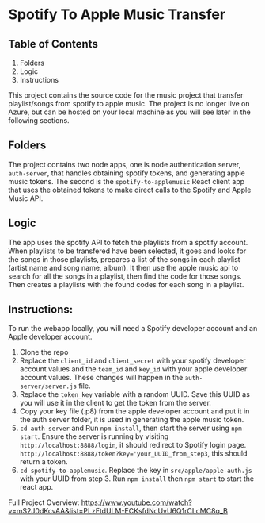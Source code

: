 # Spotify To Apple Music Transfer

## Table of Contents
1. Folders
2. Logic
3. Instructions

This project contains the source code for the music project that transfer playlist/songs from spotify to apple
music. The project is no longer live on Azure, but can be hosted on your local machine as you will see
later in the following sections.

## Folders
The project contains two node apps, one is node authentication server, `auth-server`, that handles obtaining spotify tokens, and generating apple music tokens. The second is the `spotify-to-applemusic` React client app that uses the obtained tokens to make direct calls to the Spotify and Apple Music API. 

## Logic
The app uses the spotify API to fetch the playlists from a spotify account. When playlists to be transfered have been selected, it goes and looks for the songs in those playlists, prepares a list of the songs in each playlist (artist name and song name, album). It then use the apple music api to search for all the songs in a playlist, then find the code for those songs. Then creates a playlists with the found codes for each song in a playlist. 

## Instructions:
To run the webapp locally, you will need a Spotify developer account and an Apple  developer account. 

1. Clone the repo
2. Replace the `client_id` and `client_secret` with your spotify developer account values and the `team_id` and `key_id` with your apple developer account values. These changes will happen in the `auth-server/server.js` file.
3. Replace the `token_key` variable with a random UUID. Save this UUID as you will use it in the client to get the token from the server. 
4. Copy your key file (.p8) from the apple developer account and put it in the auth server folder, it is used in generating the apple music token.
5. `cd auth-server` and Run `npm install`, then start the server using `npm start`. Ensure the server is running by visiting `http://localhost:8888/login`, it should redirect to Spotify login page. `http://localhost:8888/token?key='your_UUID_from_step3`, this should return a token. 
6. `cd spotify-to-applemusic`. Replace the key in `src/apple/apple-auth.js` with your UUID from step 3. Run `npm install` then `npm start` to start the react app. 

Full Project Overview: https://www.youtube.com/watch?v=mS2J0dKcvAA&list=PLzFtdULM-ECKsfdNcUvU6Q1rCLcMC8q_B


